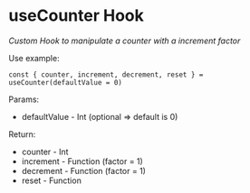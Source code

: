 # useCounter Hook

*Custom Hook to manipulate a counter with a increment factor*

Use example:
```
const { counter, increment, decrement, reset } =  useCounter(defaultValue = 0)
```

Params:
* defaultValue - Int (optional => default is 0)

Return:
* counter - Int
* increment - Function (factor = 1)
* decrement - Function (factor = 1)
* reset - Function
